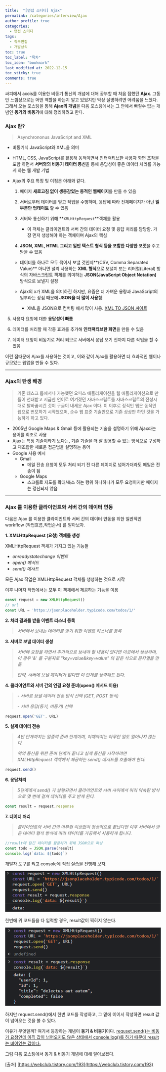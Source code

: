 ```yaml
---
title:  "[면접 스터디] Ajax"
permalink: /categories/interview/Ajax
author_profile: true
categories:
  - 면접 스터디
tags:
  - 직무면접
  - 개발상식
toc: true
toc_label: "목차"
toc_icon: "bookmark"
last_modified_at: 2022-12-15
toc_sticky: true 
comments: true
---
```


 싸피에서 axois를 이용한 비동기 통신의 개념에 대해 공부할 때 처음 접했던 **Ajax**. 그동안 느낌상으로는 어떤 역할을 하는지 알고 있었지만 막상 설명하려면 어려움을 느꼈다. 그래서 오늘 포스팅을 통해 **Ajax의 개념**을 다음 포스팅에서는 그 안에서 빠질수 없는 개념인 **동기와 비동기**에 대해 정리하려고  한다.



### Ajax 란?

> Asynchrononus JavaScript and XML

- 비동기식 JavaScript와 XML을 의미

- HTML, CSS, JavaScript를 활용해 동적이면서 인터랙티브한 사용자 화면 조작을 포함 하면서 **서버와의 비동기 데이터 통신**을 통해 응답성이 좋은 데이터 처리를 가능케 하는 웹 개발 기법

- Ajax의 주요 특징 및 이점은 아래와 같다.

  1. 페이지 **새로고침 없이 생동감있는 동적인 웹페이지**를 만들 수 있음

  2. 서버로부터 데이터를 받고 작업을 수행하며,  응답에 따라 전체페이지가 아닌 **일부분만 업데이트** 할 수 있음

  3. 서버와 통신하기 위해 **`XMLHttpRequest`**객체를 활용

     - 이 객체는 클라이언트와 서버 간의 데이터 요청 및 응답 처리를 담당함. 가장 먼저 생성해야 하는 객체이며 Ajax의 핵심

  4. **JSON, XML, HTML 그리고 일반 텍스트 형식 등을 포함한 다양한 포맷**을 주고 받을 수 있음
   - 데이터를 하나로 모두 묶어서 보낼 것인지**(CSV, Comma Separated Value)** 아니면 널리 사용하는 **XML 형식**으로 보낼지 또는 리터럴(Literal) 방식의 자바스크립트 객체를 의미하는 **JSON(JavaScript Object Notation)** 방식으로 보낼지 설정
     
   - Ajax의 x가 XML을 의미하긴 하지만, 요즘은 더 가벼운 용량과 JavaScript의 일부라는 장점 때문에 **JSON을 더 많이 사용**함
     - XML을 JSON으로 컨버팅 해서 많이 사용. [XML TO JSON 싸이트](https://codebeautify.org/xmltojson)
     
5. 사용자 요청에 대한 **응답성이 빠름**
  
6. 데이터를 처리할 때 각종 효과를 추가해 **인터랙티브한 화면**을 만들 수 있음
  
7. 데이터 요청이 비동기로 처리 되므로 서버에서 응답 오기 전까지 다른 작업을 할 수 있음

이런 점때문에 Ajax를 사용하는 것이고, 이와 같이 Ajax를 활용하면 더 효과적인 웹이나 규모있는 웹앱을 만들 수 있다.



-----

### Ajax의 탄생 배경

>기존 데스크 톱에서나 가능했던 오피스 애플리케이션을 웹 애플리케이션으로 만들어 천대받고 저급한 언어로 여겨졌던 자바스크립트를 자바스크립트의 전성시대로 탈바꿈시킨 것이 구글이 내세운 Ajax 이다. 이 이후로 정적인 웹은 동적인 웹으로 변모하기 시작했으며, 순수 웹 표준 기술만으로 기존 상상만 하던 것을 가능하게 하고 있다.

- 2005년 Google Maps & Gmail 등에 활용되는 기술을 설명하기 위해 Ajax라는 용어를 최초로 사용
- Ajax는 특정 기술이라기 보다는, 기존 기술을 더 잘 활용할 수 있는 방식으로 구성하고 재조합한 새로운 접근법을 설명하는 용어
- Google 사용 예시
  - Gmail
    - 메일 전송 요청이 모두 처리 되기 전 다른 페이지로 넘어가더라도 메일은 전송이 됨
  - Google Maps
    - 스크롤로 지도를 확대/축소 하는 행위 하나하나가 모두 요청이지만 페이지는 갱신되지 않음



----

### Ajax 를 이용한 클라이언트와 서버 간의 데이터 연동

다음은 Ajax 를 이용한 클라이언트와 서버 간의 데이터 연동을 위한 일반적인 workflow (작업흐름,작업순서) 를 알아보자.



**1. XMLHttpRequest (요청) 객체를 생성**

XMLHttpRequest 객체가 가지고 있는 기능들

- *onreadystatechange 이벤트*
- *open() 메서드*
- *send() 메서드*

모든 Ajax 작업은 XMLHttpRequest  객체를 생성하는 것으로 시작 

이후 나머자 작업에서는 모두 이 객체에서 제공하는 기능을 이용

```javascript
const request = new XMLHttpRequest()
// url
const URL = 'https://jsonplaceholder.typicode.com/todos/1/'
```



**2. 처리 결과를 받을 이벤트 리스너 등록**

> *서버에서 보내는 데이터를 받기 위한 이벤트 리스너를 등록*



**3. 서버로 보낼 데이터 생성**

> *서버에 요청을 하면서 추가적으로 보내야 할 내용이 있다면 이곳에서 생성하며, 이 경우 '&' 를 구분자로 "key=value&key=value" 와 같은 식으로 문자열을 만듦.* 
>
> *만약, 서버에 보낼 데이터가 없다면 이 단계를 생략해도 된다.*



**4. 클라이언트와 서버 간의 연결 요청 준비(open() 메서드 이용)**

> *- 서버로 보낼 데이터 전송 방식 선택 (GET, POST 방식)*
>
> *- 서버 응답(동기, 비동기) 선택*

```javascript
request.open('GET', URL)
```



**5. 실제 데이터 전송**

> *4번 단계까지는 일종의 준비 단계이며, 이때까지는 아무런 일도 일어나지 않는다.*
>
> *위의 통신을 위한 준비 단계가 끝나고 실제 통신을 시작하려면 XMLHttpRequest 객체에서 제공하는 send() 메서드를 호출해야 한다*.

```javascript
request.send()
```



**6. 응답처리**

> *5단계에서 send() 가 실행되면서  클라이언트와 서버 사이에서 미리 약속한 방식으로 몇 번에 걸쳐 데이터를 주고 받게 된다.*

```javascript
const result = request.response
```



**7. 데이터 처리**

> *클라이언트와 서버 간의 아무런 이상없이 정상적으로 끝났다면 이후 서버에서 받은 데이터 형식 방식에 따라 데이터를 가공해서 사용하게 됩니다.*

```javascript
//result에 담긴 데이터를 활용하기 위해 JSON으로 파싱
const todo = JSON.parse(result)
console.log(`data: ${todo}`)
```



개발자 도구를 켜고 console에 직접 실습을 진행해 보자.

![image-20221215164302802](/assets/images/image-20221215164302802.png)

한번에 위 코드들을 다 입력할 경우, result값이 찍히지 않는다.

![image-20221215164417605](/assets/images/image-20221215164417605.png)

하지만 request.send()에서 한번 코드를 작성하고, 그 밑에 이어서 작성하면 result 값이 넘어오는 것을 볼 수 있다. 

이유가 무엇일까? 여기서 등장하는 개념이 **동기 & 비동기**이다. <u>requset.send()는 비동기 요청인데 아직 값이 넘어오지도 않은 상태에서 console.log()를 하기 때문에 result는 비어있는 값이다.</u>

그럼 다음 포스팅에서 동기 & 비동기 개념에 대해 알아보겠다.



[출처] [https://webclub.tistory.com/193](https://webclub.tistory.com/193)